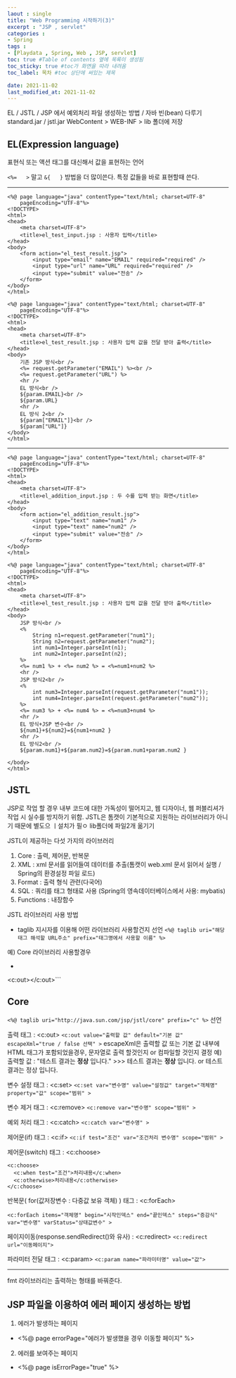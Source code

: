 ```yaml
---
laout : single
title: "Web Programming 시작하기(3)"
excerpt : "JSP , servlet"
categories :
- Spring
tags :
- [Playdata , Spring, Web , JSP, servlet]
toc: true #Table of contents 옆에 목록이 생성됨
toc_sticky: true #toc가 화면을 따라 내려옴
toc_label: 목차 #toc 상단에 써있는 제목

date: 2021-11-02
last_modified_at: 2021-11-02
---
```



EL / JSTL / JSP 에서 예외처리 파일 생성하는 방법 / 자바 빈(bean) 다루기
standard.jar / jstl.jar
WebContent > WEB-INF > lib 폴더에 저장

## EL(Expression language)
표현식 또는 액션 태그를 대신해서 값을 표현하는 언어

```<%=   >``` 말고 ```&{   }``` 방법을 더 많이쓴다.
특정 값들을 바로 표현할때 쓴다.

---

```
<%@ page language="java" contentType="text/html; charset=UTF-8"
    pageEncoding="UTF-8"%>
<!DOCTYPE>
<html>
<head>
	<meta charset=UTF-8">
	<title>el_test_input.jsp : 사용자 입력</title>
</head>
<body>
	<form action="el_test_result.jsp">
		<input type="email" name="EMAIL" required="required" />
		<input type="url" name="URL" required="required" />
		<input type="submit" value="전송" />
	</form>
</body>
</html>
```

```
<%@ page language="java" contentType="text/html; charset=UTF-8"
    pageEncoding="UTF-8"%>
<!DOCTYPE>
<html>
<head>
	<meta charset=UTF-8">
	<title>el_test_result.jsp : 사용자 입력 값을 전달 받아 출력</title>
</head>
<body>
	기존 JSP 방식<br />
	<%= request.getParameter("EMAIL") %><br />
	<%= request.getParameter("URL") %>
	<hr />
	EL 방식<br />
	${param.EMAIL}<br />
	${param.URL}
	<hr />
	EL 방식 2<br />
	${param["EMAIL"]}<br />
	${param["URL"]}
</body>
</html>
```

---

```
<%@ page language="java" contentType="text/html; charset=UTF-8"
    pageEncoding="UTF-8"%>
<!DOCTYPE>
<html>
<head>
	<meta charset=UTF-8">
	<title>el_addition_input.jsp : 두 수를 입력 받는 화면</title>
</head>
<body>
	<form action="el_addition_result.jsp">
		<input type="text" name="num1" />
		<input type="text" name="num2" />
		<input type="submit" value="전송" />
	</form>
</body>
</html>
```
```
<%@ page language="java" contentType="text/html; charset=UTF-8"
    pageEncoding="UTF-8"%>
<!DOCTYPE>
<html>
<head>
	<meta charset=UTF-8">
	<title>el_test_result.jsp : 사용자 입력 값을 전달 받아 출력</title>
</head>
<body>
	JSP 방식<br />
	<%
		String n1=request.getParameter("num1");
		String n2=request.getParameter("num2");
		int num1=Integer.parseInt(n1);
		int num2=Integer.parseInt(n2);
	%>
	<%= num1 %> + <%= num2 %> = <%=num1+num2 %>
	<hr />
	JSP 방식2<br />
	<%
		int num3=Integer.parseInt(request.getParameter("num1"));
		int num4=Integer.parseInt(request.getParameter("num2"));
	%>
	<%= num3 %> + <%= num4 %> = <%=num3+num4 %>
	<hr />
	EL 방식+JSP 변수<br />
	${num1}+${num2}=${num1+num2 }
	<hr />
	EL 방식2<br />
	${param.num1}+${param.num2}=${param.num1+param.num2 }

</body>
</html>
```

## JSTL
JSP로 작업 할 경우 내부 코드에 대한 가독성이 떨어지고, 웹 디자이너, 웹 퍼블리셔가 작업 시 실수를 방지하기 위함.
JSTL은 톰캣이 기본적으로 지원하는 라이브러리가 아니기 때문에 별도으 ㅣ설치가 필ㅇ
lib폴더에 파일2개 옮기기

JSTL이 제공하는 다섯 가지의 라이브러리
1. Core : 출력, 제어문, 반복문
2. XML : xml 문서를 읽어들여 데이터를 추출(톰캣이 web.xml 문서 읽어서 실행 / Spring의 환경설정 파일 로드)
3. Format : 출력 형식 관련(다국어)
4. SQL : 쿼리를 태그 형태로 사용 (Spring의 영속데이터베이스에서 사용: mybatis)
5. Functions : 내장함수

JSTL 라이브러리 사용 방법
- taglib 지시자를 이용해 어떤 라이브러리 사용할건지 선언
```<%@ taglib uri="해당태그 해석할 URL주소" prefix="태그명에서 사용할 이름" %>```

예) Core 라이브러리 사용할경우
- ```<%@ tablib uri="http://java.sun.com/jsp/jstl/core" prefix="c" %>
<c:out></c:out>```


Core
---
```<%@ taglib uri="http://java.sun.com/jsp/jstl/core" prefix="c" %>``` 선언

출력 태그 : <c:out>
  ```<c:out value="출력할 값" default="기본 값" escapeXml="true / false 선택" >```
  escapeXml은 출력할 값 또는 기본 값 내부에 HTML 태그가 포함되었을경우, 문자열로 출력 할것인지 or 컴파일할 것인지 결정
  예) 출력할 값 : "테스트 결과는 <b>정상</b> 입니다." >>> 테스트 결과는 <b>정상</b> 입니다. or 테스트 결과는 정상 입니다.

변수 설정 태그 : <c:set>
  ```<c:set var="변수명" value="설정값" target="객체명" property="값" scope="범위" >```

변수 제거 태그 : <c:remove>
  ```<c:remove var="변수명" scope="범위" >```

예외 처리 태그 : <c:catch>
  ```<c:catch var="변수명" >```

제어문(if) 태그 : <c:if>
  ```<c:if test="조건" var="조건처리 변수명" scope="범위" >```

제어문(switch) 태그 : <c:choose>
  ```
  <c:choose>
    <c:when test="조건">처리내용</c:when>
    <c:otherwise>처리내용</c:otherwise>
  </c:choose>
  ```

반복문( for(값저장변수 : 다중값 보유 객체) ) 태그 : <c:forEach>
  ```
  <c:forEach items="객체명" begin="시작인덱스" end="끝인덱스" steps="증감식" var="변수명" varStatus="상태값변수" >
  ```

페이지이동(response.sendRedirect()와 유사) : <c:redirect>
```<c:redirect url="이동페이지">```


파라미터 전달 태그 : <c:param>
```<c:param name="파라미터명" value="값">```


---
fmt 라이브러리는 출력하는 형태를 바꿔준다.

## JSP 파일을 이용하여 에러 페이지 생성하는 방법

1. 에러가 발생하는 페이지
- <%@ page errorPage="에러가 발생했을 경우 이동할 페이지" %>

2. 에러를 보여주는 페이지
- <%@ page isErrorPage="true" %>

